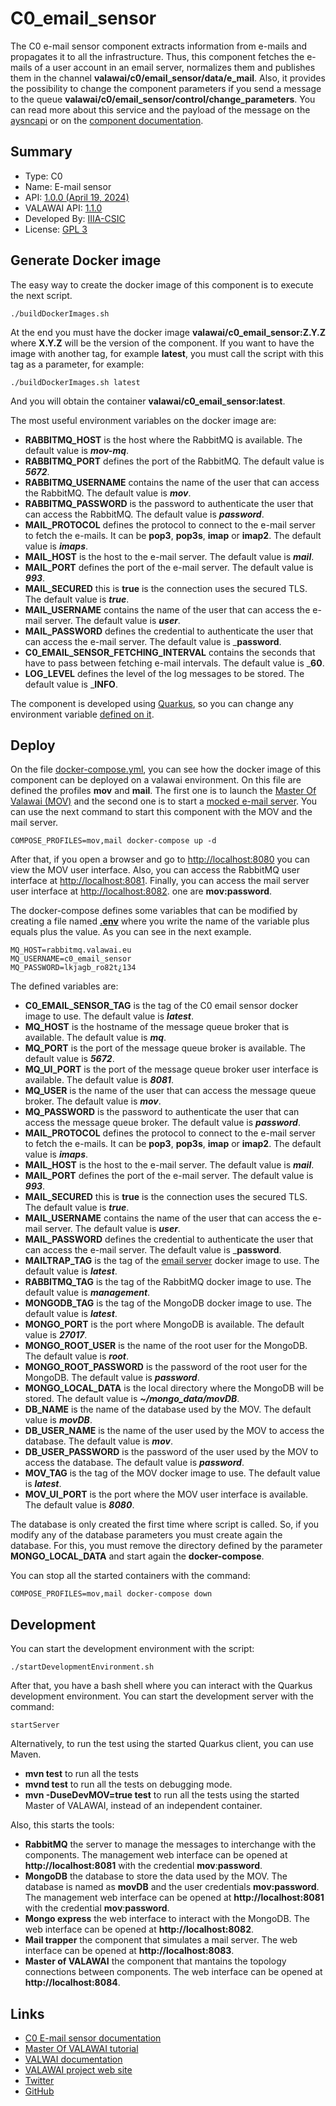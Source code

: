 # C0_email_sensor

The C0 e-mail sensor component extracts information from e-mails and propagates it
to all the infrastructure. Thus, this component fetches the e-mails of a user
account in an email server, normalizes them and publishes them in the channel
**valawai/c0/email_sensor/data/e_mail**. Also, it provides the possibility to change
the component parameters if you send a message to the queue 
**valawai/c0/email_sensor/control/change_parameters**. You can read more about
this service and the payload of the message on the [aysncapi](asyncapi.yaml)
or on the [component documentation](https://valawai.github.io/docs/components/C0/email_sensor).


## Summary

 - Type: C0
 - Name: E-mail sensor
 - API: [1.0.0 (April 19, 2024)](https://raw.githubusercontent.com/VALAWAI/C0_email_sensor/ASYNCAPI_1.0.0/asyncapi.yml)
 - VALAWAI API: [1.1.0](https://raw.githubusercontent.com/valawai/c0_email_sensor/ASYNCAPI_1.1.0/asyncapi.yml)
 - Developed By: [IIIA-CSIC](https://www.iiia.csic.es)
 - License: [GPL 3](LICENSE)
 
 
## Generate Docker image

The easy way to create the docker image of this component is to execute
the next script.
 
 ```
./buildDockerImages.sh
```

At the end you must have the docker image **valawai/c0_email_sensor:Z.Y.Z**
where **X.Y.Z** will be the version of the component. If you want to have
the image with another tag, for example **latest**, you must call the script
with this tag as a parameter, for example:

```
./buildDockerImages.sh latest
```

And you will obtain the container **valawai/c0_email_sensor:latest**.

The most useful environment variables on the docker image are:

 - **RABBITMQ_HOST** is the host where the RabbitMQ is available.
  The default value is ___mov-mq___.
 - **RABBITMQ_PORT** defines the port of the RabbitMQ.
  The default value is ___5672___.
 - **RABBITMQ_USERNAME** contains the name of the user that can access the RabbitMQ.
  The default value is ___mov___.
 - **RABBITMQ_PASSWORD** is the password to authenticate the user that can access the RabbitMQ.
  The default value is ___password___.
 - **MAIL_PROTOCOL** defines the protocol to connect to the e-mail server to fetch the e-mails.
  It can be **pop3**, **pop3s**, **imap** or **imap2**. The default value is ___imaps___.
 - **MAIL_HOST** is the host to the e-mail server. The default value is ___mail___.
 - **MAIL_PORT** defines the port of the e-mail server. The default value is ___993___.
 - **MAIL_SECURED** this is **true** is the connection uses the secured TLS.
  The default value is ___true___.
 - **MAIL_USERNAME** contains the name of the user that can access the e-mail server.
  The default value is ___user___.
 - **MAIL_PASSWORD** defines the credential to authenticate the user that can access the e-mail server.
  The default value is ___password__.
 - **C0_EMAIL_SENSOR_FETCHING_INTERVAL** contains the seconds that have to pass between fetching e-mail
  intervals. The default value is ___60__.
 - **LOG_LEVEL** defines the level of the log messages to be stored.
  The default value is ___INFO__.

The component is developed using [Quarkus](https://quarkus.io/), so you can change any environment
variable [defined on it](https://quarkus.io/guides/all-config).

 
## Deploy

On the file [docker-compose.yml](docker-compose.yml), you can see how the docker image
of this component can be deployed on a valawai environment. On this file are defined
the profiles **mov** and **mail**. The first one is to launch
the [Master Of Valawai (MOV)](https://github.com/VALAWAI/MOV) and the second one is to start
a [mocked e-mail server](https://github.com/dbck/docker-mailtrap). You can use the next
command to start this component with the MOV and the mail server.

```
COMPOSE_PROFILES=mov,mail docker-compose up -d
```

After that, if you open a browser and go to [http://localhost:8080](http://localhost:8080)
you can view the MOV user interface. Also, you can access the RabbitMQ user interface
at [http://localhost:8081](http://localhost:8081). Finally, you can access the mail server
user interface at [http://localhost:8082](http://localhost:8082). 
one are **mov:password**.

The docker-compose defines some variables that can be modified by creating a file named
[**.env**](https://docs.docker.com/compose/environment-variables/env-file/) where 
you write the name of the variable plus equals plus the value.  As you can see in
the next example.

```
MQ_HOST=rabbitmq.valawai.eu
MQ_USERNAME=c0_email_sensor
MQ_PASSWORD=lkjagb_ro82t¿134
```

The defined variables are:


 - **C0_EMAIL_SENSOR_TAG** is the tag of the C0 email sensor docker image to use.
  The default value is ___latest___.
 - **MQ_HOST** is the hostname of the message queue broker that is available.
  The default value is ___mq___.
 - **MQ_PORT** is the port of the message queue broker is available.
  The default value is ___5672___.
 - **MQ_UI_PORT** is the port of the message queue broker user interface is available.
  The default value is ___8081___.
 - **MQ_USER** is the name of the user that can access the message queue broker.
  The default value is ___mov___.
 - **MQ_PASSWORD** is the password to authenticate the user that can access the message queue broker.
  The default value is ___password___.
 - **MAIL_PROTOCOL** defines the protocol to connect to the e-mail server to fetch the e-mails.
  It can be **pop3**, **pop3s**, **imap** or **imap2**. The default value is ___imaps___.
 - **MAIL_HOST** is the host to the e-mail server. The default value is ___mail___.
 - **MAIL_PORT** defines the port of the e-mail server. The default value is ___993___.
 - **MAIL_SECURED** this is **true** is the connection uses the secured TLS.
  The default value is ___true___.
 - **MAIL_USERNAME** contains the name of the user that can access the e-mail server.
  The default value is ___user___.
 - **MAIL_PASSWORD** defines the credential to authenticate the user that can access the e-mail server.
  The default value is ___password__.
 - **MAILTRAP_TAG** is the tag of the [email server](https://github.com/dbck/docker-mailtrap) docker image to use.
  The default value is ___latest___.
 - **RABBITMQ_TAG** is the tag of the RabbitMQ docker image to use.
  The default value is ___management___.
 - **MONGODB_TAG** is the tag of the MongoDB docker image to use.
  The default value is ___latest___.
 - **MONGO_PORT** is the port where MongoDB is available.
  The default value is ___27017___.
 - **MONGO_ROOT_USER** is the name of the root user for the MongoDB.
  The default value is ___root___.
 - **MONGO_ROOT_PASSWORD** is the password of the root user for the MongoDB.
  The default value is ___password___.
 - **MONGO_LOCAL_DATA** is the local directory where the MongoDB will be stored.
  The default value is ___~/mongo_data/movDB___.
 - **DB_NAME** is the name of the database used by the MOV.
  The default value is ___movDB___.
 - **DB_USER_NAME** is the name of the user used by the MOV to access the database.
  The default value is ___mov___.
 - **DB_USER_PASSWORD** is the password of the user used by the MOV to access the database.
  The default value is ___password___.
 - **MOV_TAG** is the tag of the MOV docker image to use.
  The default value is ___latest___.
 - **MOV_UI_PORT** is the port where the MOV user interface is available.
  The default value is ___8080___.

The database is only created the first time where script is called. So, if you modify
any of the database parameters you must create again the database. For this, you must
remove the directory defined by the parameter **MONGO_LOCAL_DATA** and start again
the **docker-compose**.

You can stop all the started containers with the command:

```
COMPOSE_PROFILES=mov,mail docker-compose down
``` 
 
 
## Development

You can start the development environment with the script:

```shell script
./startDevelopmentEnvironment.sh
```

After that, you have a bash shell where you can interact with
the Quarkus development environment. You can start the development
server with the command:

```shell script
startServer
```

Alternatively, to run the test using the started Quarkus client, you can use Maven.

 * __mvn test__  to run all the tests
 * __mvnd test__  to run all the tests on debugging mode.
 * __mvn -DuseDevMOV=true test__  to run all the tests using the started Master of VALAWAI,
 	instead of an independent container.

Also, this starts the tools:

 * __RabbitMQ__  the server to manage the messages to interchange with the components.
 The management web interface can be opened at **http://localhost:8081** with the credential
 **mov**:**password**.
 * __MongoDB__  the database to store the data used by the MOV. The database is named as **movDB** and the user credentials **mov:password**.
 The management web interface can be opened at **http://localhost:8081** with the credential
 **mov**:**password**.
 * __Mongo express__  the web interface to interact with the MongoDB. The web interface
  can be opened at **http://localhost:8082**.
 * __Mail trapper__  the component that simulates a mail server.
  The web interface can be opened at **http://localhost:8083**.
 * __Master of VALAWAI__  the component that mantains the topology connections between components.
  The web interface can be opened at **http://localhost:8084**.


## Links

 - [C0 E-mail sensor documentation](https://valawai.github.io/docs/components/C0/email_sensor)
 - [Master Of VALAWAI tutorial](https://valawai.github.io/docs/tutorials/mov)
 - [VALWAI documentation](https://valawai.github.io/docs/)
 - [VALAWAI project web site](https://valawai.eu/)
 - [Twitter](https://twitter.com/ValawaiEU)
 - [GitHub](https://github.com/VALAWAI)